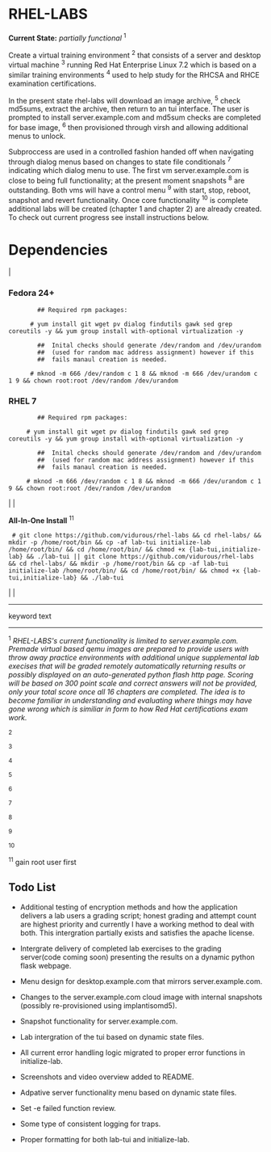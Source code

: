 RHEL-LABS
=========
**Current State:** *partially functional* <sup>1</sup>

Create a virtual training environment <sup>2</sup> that consists of a server and desktop virtual machine <sup>3</sup> running Red Hat Enterprise Linux 7.2 which is based on a similar training environments <sup>4</sup> used to help study for the RHCSA and RHCE examination certifications.

In the present state rhel-labs will download an image archive, <sup>5</sup> check md5sums, extract the archive, then return to an tui interface. The user is prompted to install server.example.com and md5sum checks are completed for base image, <sup>6</sup> then provisioned through virsh and allowing additional menus to unlock.

Subproccess are used in a controlled fashion handed off when navigating through dialog menus based on changes to state file conditionals <sup>7</sup> indicating which dialog menu to use. The first vm server.example.com is close to being full functionality; at the present moment snapshots <sup>8</sup> are outstanding. Both vms will have a control menu <sup>9</sup> with start, stop, reboot, snapshot and revert functionality. Once core functionality <sup>10</sup> is complete additional labs will be created (chapter 1 and chapter 2) are already created. To check out current progress see install instructions below.

Dependencies
===========
|

### Fedora 24+
~~~
        ## Required rpm packages:
  
      # yum install git wget pv dialog findutils gawk sed grep coreutils -y && yum group install with-optional virtualization -y
~~~

~~~
        ##  Inital checks should generate /dev/random and /dev/urandom 
        ##  (used for random mac address assignment) however if this 
        ##  fails manaul creation is needed.
      
      # mknod -m 666 /dev/random c 1 8 && mknod -m 666 /dev/urandom c 1 9 && chown root:root /dev/random /dev/urandom
~~~

### RHEL 7
~~~
        ## Required rpm packages:

     # yum install git wget pv dialog findutils gawk sed grep coreutils -y && yum group install with-optional virtualization -y
~~~
~~~
        ##  Inital checks should generate /dev/random and /dev/urandom 
        ##  (used for random mac address assignment) however if this 
        ##  fails manaul creation is needed.
 
     # mknod -m 666 /dev/random c 1 8 && mknod -m 666 /dev/urandom c 1 9 && chown root:root /dev/random /dev/urandom
~~~

|
|

**All-In-One Install** <sup>11</sup>
~~~
 # git clone https://github.com/vidurous/rhel-labs && cd rhel-labs/ && mkdir -p /home/root/bin && cp -af lab-tui initialize-lab /home/root/bin/ && cd /home/root/bin/ && chmod +x {lab-tui,initialize-lab} && ./lab-tui || git clone https://github.com/vidurous/rhel-labs && cd rhel-labs/ && mkdir -p /home/root/bin && cp -af lab-tui initialize-lab /home/root/bin/ && cd /home/root/bin/ && chmod +x {lab-tui,initialize-lab} && ./lab-tui
~~~
|
|


--------  -----------------------------------------------------------
keyword   text
--------  -----------------------------------------------------------
<sup>1</sup> *RHEL-LABS's current functionality is limited to 
            server.example.com. Premade virtual based qemu images are 
            prepared to provide users with throw away practice 
            environments with additional unique supplemental lab 
            execises that will be graded remotely automatically 
            returning results or possibly displayed on an 
            auto-generated python flash http page. Scoring will 
            be based on 300 point scale and correct answers will 
            not be provided, only your total score once all 16 
            chapters are completed. The idea is to become familiar 
            in understanding and evaluating where things may have 
            gone wrong which is similiar in form to how Red Hat 
            certifications exam work.*     

<sup>2</sup>

<sup>3</sup>

<sup>4</sup>

<sup>5</sup>

<sup>6</sup>

<sup>7</sup>

<sup>8</sup>

<sup>9</sup>

<sup>10</sup>

<sup>11</sup> gain root user first



**Todo List**
---

  * Additional testing of encryption methods and how the application delivers a lab users a grading script; honest grading 
and attempt count are highest priority and currently I have a working method to deal with both. This intergration partially exists and satisfies the apache license. 

  * Intergrate delivery of completed lab exercises to the grading server(code coming soon) presenting the results on a dynamic python flask webpage.

  * Menu design for desktop.example.com that mirrors server.example.com.

  * Changes to the server.example.com cloud image with internal snapshots (possibly re-provisioned using implantisomd5).

  * Snapshot functionality for server.example.com.

  * Lab intergration of the tui based on dynamic state files.

  * All current error handling logic migrated to proper error functions in initialize-lab.

  * Screenshots and video overview added to README.

  * Adpative server functionality menu based on dynamic state files.

  * Set -e failed function review.

  * Some type of consistent logging for traps.

  * Proper formatting for both lab-tui and initialize-lab.
